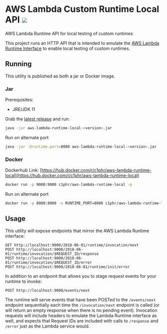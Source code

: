 # AWS Lambda Custom Runtime Local API [ ![](https://img.shields.io/circleci/project/github/rdbatch02/lambda-runtime-kotlin-native/master.svg?style=flat) ](https://circleci.com/gh/rdbatch02/aws-lambda-runtime-local)
AWS Lambda Runtime API for local testing of custom runtimes

This project runs an HTTP API that is intended to emulate the [AWS Lambda Runtime Interface](https://docs.aws.amazon.com/lambda/latest/dg/runtimes-api.html) to enable local testing of custom runtimes.

## Running

This utility is published as both a jar or Docker image.

### Jar
Prerequisites:
* JRE/JDK 11

Grab the [latest release](https://github.com/rdbatch02/aws-lambda-runtime-local/releases) and run:
 
 ```bash
 java -jar aws-lambda-runtime-local-<version>.jar
```

Run on alternate port

 ```bash
 java -jar -Druntime.port=8080 aws-lambda-runtime-local-<version>.jar
```
 
 ### Docker
 Dockerhub Link: [https://hub.docker.com/r/c1phr/aws-lambda-runtime-local](https://hub.docker.com/r/c1phr/aws-lambda-runtime-local)
 
 ```bash
docker run -p 9000:9000 c1phr/aws-lambda-runtime-local -p
```

Run on alternate port

```bash
docker run -p 8080:8080 -e RUNTIME_PORT=8080 c1phr/aws-lambda-runtime-local
```

## Usage

This utility will expose endpoints that mirror the AWS Lambda Runtime interface:

```text
GET http://localhost:9000/2018-06-01/runtime/invocation/next
POST http://localhost:9000/2018-06-01/runtime/invocation/$REQUEST_ID/response
POST http://localhost:9000/2018-06-01/runtime/invocation/$REQUEST_ID/error
POST http://localhost:9000/2018-06-01/runtime/init/error
```

In addition to an endpoint that allows you to stage request events for your runtime to invoke:

```text
POST http://localhost:9000/events/next
```

The runtime will serve events that have been POSTed to the `/events/next` endpoint sequentially each time the `/invocation/next` endpoint is called (or will return an empty response when there is no pending event). 
Invocation requests will include headers to emulate the Lambda Runtime interface as well, and expects that Request IDs are included with calls to `/response` and `/error` just as the Lambda service would.
